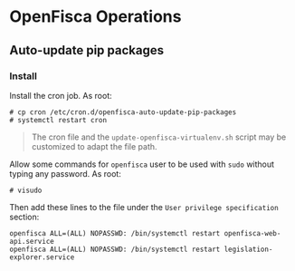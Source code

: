 # OpenFisca Operations

## Auto-update pip packages

### Install

Install the cron job. As root:
```
# cp cron /etc/cron.d/openfisca-auto-update-pip-packages
# systemctl restart cron
```

> The cron file and the `update-openfisca-virtualenv.sh` script may be customized to adapt the file path.

Allow some commands for `openfisca` user to be used with `sudo` without typing any password. As root:
```
# visudo
```
Then add these lines to the file under the `User privilege specification` section:
```
openfisca ALL=(ALL) NOPASSWD: /bin/systemctl restart openfisca-web-api.service
openfisca ALL=(ALL) NOPASSWD: /bin/systemctl restart legislation-explorer.service
```
